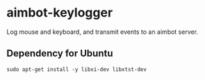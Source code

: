 # aimbot-keylogger
Log mouse and keyboard, and transmit events to an aimbot server.

## Dependency for Ubuntu

```shell
sudo apt-get install -y libxi-dev libxtst-dev
```